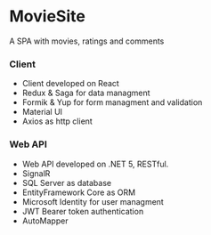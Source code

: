 # MovieSite

A SPA with movies, ratings and comments

### Client
- Client developed on React
- Redux & Saga for data managment
- Formik & Yup for form managment and validation
- Material UI
- Axios as http client

### Web API
- Web API developed on .NET 5, RESTful.
- SignalR
- SQL Server as database
- EntityFramework Core as ORM
- Microsoft Identity for user managment
- JWT Bearer token authentication
- AutoMapper
